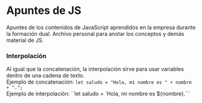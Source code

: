 # Apuntes de JS
Apuntes de los contenidos de JavaScript aprendidos en la empresa durante la formación dual. Archivo personal para anotar los conceptos y demás material de JS.<br>

### Interpolación
Al igual que la concatenación, la interpolación sirve para usar variables dentro de una cadena de texto.<br>
Ejemplo de concatenación:
``let saludo = "Hola, mi nombre es " + nombre + ".";``
<br>
Ejemplo de interpolación:
``let saludo = `Hola, mi nombre es ${nombre}.```
